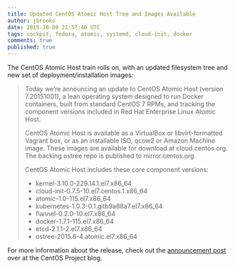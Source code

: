 ```yaml
---
title: Updated CentOS Atomic Host Tree and Images Available
author: jbrooks
date: 2015-10-08 21:57:40 UTC
tags: cockpit, fedora, atomic, systemd, cloud-init, docker
comments: true
published: true
---
```


The CentOS Atomic Host train rolls on, with an updated filesystem tree and new set of deployment/installation images:
> Today we’re announcing an update to CentOS Atomic Host (version 7.20151001), a lean operating system designed to run Docker containers, built from standard CentOS 7 RPMs, and tracking the component versions included in Red Hat Enterprise Linux Atomic Host.
> 
> CentOS Atomic Host is available as a VirtualBox or libvirt-formatted Vagrant box, or as an installable ISO, qcow2 or Amazon Machine image. These images are available for download at cloud.centos.org. The backing ostree repo is published to mirror.centos.org.
> 
> CentOS Atomic Host includes these core component versions:
> 
> * kernel-3.10.0-229.14.1.el7.x86_64
> * cloud-init-0.7.5-10.el7.centos.1.x86_64
> * atomic-1.0-115.el7.x86_64
> * kubernetes-1.0.3-0.1.gitb9a88a7.el7.x86_64
> * flannel-0.2.0-10.el7.x86_64
> * docker-1.7.1-115.el7.x86_64
> * etcd-2.1.1-2.el7.x86_64
> * ostree-2015.6-4.atomic.el7.x86_64

For more information about the release, check out the [announcement post](http://seven.centos.org/2015/10/new-centos-atomic-host-release-available-now/) over at the CentOS Project blog. 